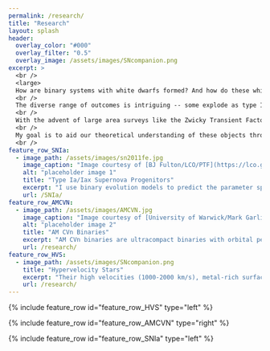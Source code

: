 ```yaml
---
permalink: /research/
title: "Research"
layout: splash
header:
  overlay_color: "#000"
  overlay_filter: "0.5"
  overlay_image: /assets/images/SNcompanion.png
excerpt: >
  <br />
  <large>
  How are binary systems with white dwarfs formed? And how do these white dwarfs interact with their companion stars? </large> <br />
  <br />
  The diverse range of outcomes is intriguing -- some explode as type Ia supernovae, some form gravitational wave sources, some merge as a giant star, and some form the fastest stars in the Galaxy. <br />
  <br />
  With the advent of large area surveys like the Zwicky Transient Factory and accurate astrometry from the Gaia mission, we have only begun to probe these stellar enigma in recent years. <br />
  <br />
  My goal is to aid our theoretical understanding of these objects through stellar modeling and hydrodynamical simulations. <br />
  <br />
feature_row_SNIa:
  - image_path: /assets/images/sn2011fe.jpg
    image_caption: "Image courtesy of [BJ Fulton/LCO/PTF](https://lco.global/news/lco-scientists-use-supernovae-to-make-a-new-measurement-of-the-hubble-constant/)"
    alt: "placeholder image 1"
    title: "Type Ia/Iax Supernova Progenitors"
    excerpt: "I use binary evolution models to predict the parameter space and observable properties of helium star-white dwarf binaries leading to Chandrasekhar mass explosions, and of double white dwarf binaries leading to sub-Chandrasekhar mass explosions."
    url: /SNIa/
feature_row_AMCVN:
  - image_path: /assets/images/AMCVN.jpg
    image_caption: "Image courtesy of [University of Warwick/Mark Garlick](https://warwick.ac.uk/newsandevents/pressreleases/teardrop_star_reveals)"
    alt: "placeholder image 2"
    title: "AM CVn Binaries"
    excerpt: "AM CVn binaries are ultracompact binaries with orbital periods below about an hour, down to 5 minutes, and gravitational sources detectable by space-based missions like LISA. We model the thermal evolution of both white dwarfs in AM CVn binaries, and predict their observable properties for comparison with eclipsing systems discovered from ZTF. "
    url: /research/
feature_row_HVS:
  - image_path: /assets/images/SNcompanion.png
    title: "Hypervelocity Stars"
    excerpt: "Their high velocities (1000-2000 km/s), metal-rich surfaces, and inflated radii support the notion that they are the surviving white dwarf companion stars after a type Ia supernova. I use 3D hydrodynamical models to understand how they were shock-heated by supernova ejecta, and 1D stellar models to model their subsequent evolution."
    url: /research/
---
```


{% include feature_row id="feature_row_HVS" type="left" %}

{% include feature_row id="feature_row_AMCVN" type="right" %}

{% include feature_row id="feature_row_SNIa" type="left" %}











